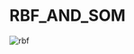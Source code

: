 # RBF_AND_SOM

![rbf](https://user-images.githubusercontent.com/31189656/98325371-a22b6e00-1fbc-11eb-8bd2-ec72a1fb45bc.JPG) <br>
